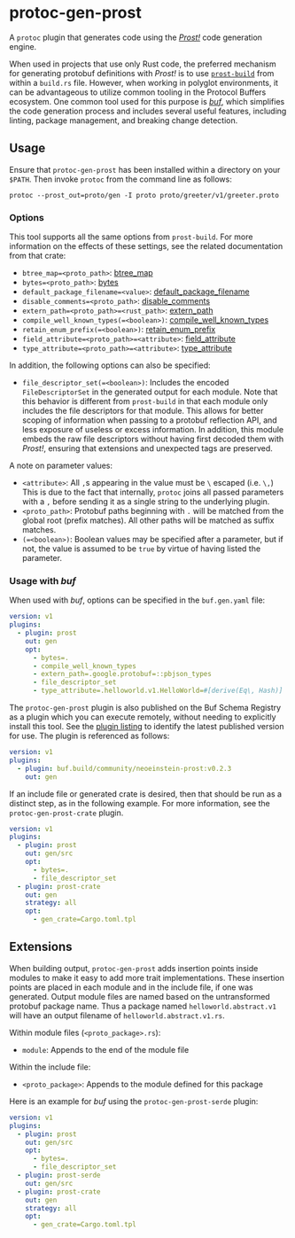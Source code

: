 # protoc-gen-prost

A `protoc` plugin that generates code using the _[Prost!]_ code generation engine.

[Prost!]: https://github.com/tokio-rs/prost

When used in projects that use only Rust code, the preferred mechanism for
generating protobuf definitions with _Prost!_ is to use [`prost-build`] from
within a `build.rs` file. However, when working in polyglot environments,
it can be advantageous to utilize common tooling in the Protocol Buffers
ecosystem. One common tool used for this purpose is _[buf]_, which simplifies
the code generation process and includes several useful features, including
linting, package management, and breaking change detection.

[`prost-build`]: https://docs.rs/prost-build
[buf]: https://buf.build

## Usage

Ensure that `protoc-gen-prost` has been installed within a directory on your
`$PATH`. Then invoke `protoc` from the command line as follows:

```shell
protoc --prost_out=proto/gen -I proto proto/greeter/v1/greeter.proto
```

### Options

This tool supports all the same options from `prost-build`. For more
information on the effects of these settings, see the related documentation
from that crate:

* `btree_map=<proto_path>`: [btree_map](https://docs.rs/prost-build/latest/prost_build/struct.Config.html#method.btree_map)
* `bytes=<proto_path>`: [bytes](https://docs.rs/prost-build/latest/prost_build/struct.Config.html#method.bytes)
* `default_package_filename=<value>`: [default_package_filename](https://docs.rs/prost-build/latest/prost_build/struct.Config.html#method.default_package_filename)
* `disable_comments=<proto_path>`: [disable_comments](https://docs.rs/prost-build/latest/prost_build/struct.Config.html#method.disable_comments)
* `extern_path=<proto_path>=<rust_path>`:  [extern_path](https://docs.rs/prost-build/latest/prost_build/struct.Config.html#method.extern_path)
* `compile_well_known_types(=<boolean>)`: [compile_well_known_types](https://docs.rs/prost-build/latest/prost_build/struct.Config.html#method.compile_well_known_types)
* `retain_enum_prefix(=<boolean>)`:  [retain_enum_prefix](https://docs.rs/prost-build/latest/prost_build/struct.Config.html#method.retain_enum_prefix)
* `field_attribute=<proto_path>=<attribute>`: [field_attribute](https://docs.rs/prost-build/latest/prost_build/struct.Config.html#method.field_attribute)
* `type_attribute=<proto_path>=<attribute>`: [type_attribute](https://docs.rs/prost-build/latest/prost_build/struct.Config.html#method.type_attribute)

In addition, the following options can also be specified:

* `file_descriptor_set(=<boolean>)`: Includes the encoded `FileDescriptorSet`
  in the generated output for each module. Note that this behavior is
  different from `prost-build` in that each module only includes the
  file descriptors for that module. This allows for better scoping of
  information when passing to a protobuf reflection API, and less
  exposure of useless or excess information. In addition, this module
  embeds the raw file descriptors without having first decoded them with
  _Prost!_, ensuring that extensions and unexpected tags are preserved.

A note on parameter values:

* `<attribute>`: All `,`s appearing in the value must be `\` escaped
  (i.e. `\,`) This is due to the fact that internally, `protoc` joins all
  passed parameters with a `,` before sending it as a single string to the
  underlying plugin.
* `<proto_path>`: Protobuf paths beginning with `.` will be matched from the
  global root (prefix matches). All other paths will be matched as suffix
  matches.
* `(=<boolean>)`: Boolean values may be specified after a parameter, but if
  not, the value is assumed to be `true` by virtue of having listed the
  parameter.

### Usage with _buf_

When used with _buf_, options can be specified in the `buf.gen.yaml` file:

```yaml
version: v1
plugins:
  - plugin: prost
    out: gen
    opt:
      - bytes=.
      - compile_well_known_types
      - extern_path=.google.protobuf=::pbjson_types
      - file_descriptor_set
      - type_attribute=.helloworld.v1.HelloWorld=#[derive(Eq\, Hash)]
```

The `protoc-gen-prost` plugin is also published on the Buf Schema Registry as
a plugin which you can execute remotely, without needing to explicitly install
this tool. See the [plugin listing][1] to identify the latest published version
for use. The plugin is referenced as follows:

[1]: https://buf.build/community/neoeinstein-prost

```yaml
version: v1
plugins:
  - plugin: buf.build/community/neoeinstein-prost:v0.2.3
    out: gen
```

If an include file or generated crate is desired, then that should be run
as a distinct step, as in the following example. For more information, see
the `protoc-gen-prost-crate` plugin.

```yaml
version: v1
plugins:
  - plugin: prost
    out: gen/src
    opt:
      - bytes=.
      - file_descriptor_set
  - plugin: prost-crate
    out: gen
    strategy: all
    opt:
      - gen_crate=Cargo.toml.tpl
```

## Extensions

When building output, `protoc-gen-prost` adds insertion points inside modules
to make it easy to add more trait implementations. These insertion points
are placed in each module and in the include file, if one was generated.
Output module files are named based on the untransformed protobuf package
name. Thus a package named `helloworld.abstract.v1` will have an output
filename of `helloworld.abstract.v1.rs`.

Within module files (`<proto_package>.rs`):

* `module`: Appends to the end of the module file

Within the include file:

* `<proto_package>`: Appends to the module defined for this package

Here is an example for _buf_ using the `protoc-gen-prost-serde` plugin:

```yaml
version: v1
plugins:
  - plugin: prost
    out: gen/src
    opt:
      - bytes=.
      - file_descriptor_set
  - plugin: prost-serde
    out: gen/src
  - plugin: prost-crate
    out: gen
    strategy: all
    opt:
      - gen_crate=Cargo.toml.tpl
```
